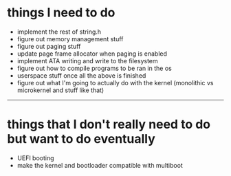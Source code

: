 # things I need to do
 - implement the rest of string.h
 - figure out memory management stuff
 - figure out paging stuff
 - update page frame allocator when paging is enabled
 - implement ATA writing and write to the filesystem
 - figure out how to compile programs to be ran in the os
 - userspace stuff once all the above is finished
 - figure out what I'm going to actually do with the kernel (monolithic vs microkernel and stuff like that)

<hr>

# things that I don't really need to do but want to do eventually
 - UEFI booting
 - make the kernel and bootloader compatible with multiboot

